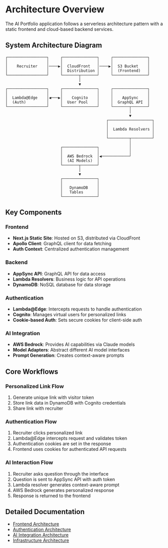 # Architecture Overview

The AI Portfolio application follows a serverless architecture pattern with a static frontend and cloud-based backend services.

## System Architecture Diagram

```
┌─────────────────┐     ┌───────────────┐     ┌───────────────┐
│                 │     │               │     │               │
│    Recruiter    │────▶│  CloudFront   │────▶│  S3 Bucket    │
│                 │     │  Distribution │     │  (Frontend)   │
└─────────────────┘     └───────┬───────┘     └───────────────┘
                                │
                                ▼
┌─────────────────┐     ┌───────────────┐     ┌───────────────┐
│                 │     │               │     │               │
│  Lambda@Edge    │◀───▶│    Cognito    │     │    AppSync    │
│  (Auth)         │     │  User Pool    │     │  GraphQL API  │
└─────────────────┘     └───────────────┘     └───────┬───────┘
                                                      │
                                                      ▼
                                            ┌───────────────────┐
                                            │                   │
                                            │  Lambda Resolvers │
                                            │                   │
                                            └─────────┬─────────┘
                                                      │
                        ┌───────────────┐             │
                        │               │             │
                        │  AWS Bedrock  │◀────────────┘
                        │  (AI Models)  │
                        └───────┬───────┘
                                │
                                ▼
                        ┌───────────────┐
                        │               │
                        │   DynamoDB    │
                        │   Tables      │
                        └───────────────┘
```

## Key Components

### Frontend

- **Next.js Static Site**: Hosted on S3, distributed via CloudFront
- **Apollo Client**: GraphQL client for data fetching
- **Auth Context**: Centralized authentication management

### Backend

- **AppSync API**: GraphQL API for data access
- **Lambda Resolvers**: Business logic for API operations
- **DynamoDB**: NoSQL database for data storage

### Authentication

- **Lambda@Edge**: Intercepts requests to handle authentication
- **Cognito**: Manages virtual users for personalized links
- **Cookie-based Auth**: Sets secure cookies for client-side auth

### AI Integration

- **AWS Bedrock**: Provides AI capabilities via Claude models
- **Model Adapters**: Abstract different AI model interfaces
- **Prompt Generation**: Creates context-aware prompts

## Core Workflows

### Personalized Link Flow

1. Generate unique link with visitor token
2. Store link data in DynamoDB with Cognito credentials
3. Share link with recruiter

### Authentication Flow

1. Recruiter clicks personalized link
2. Lambda@Edge intercepts request and validates token
3. Authentication cookies are set in the response
4. Frontend uses cookies for authenticated API requests

### AI Interaction Flow

1. Recruiter asks question through the interface
2. Question is sent to AppSync API with auth token
3. Lambda resolver generates context-aware prompt
4. AWS Bedrock generates personalized response
5. Response is returned to the frontend

## Detailed Documentation

- [Frontend Architecture](frontend.md)
- [Authentication Architecture](authentication.md)
- [AI Integration Architecture](ai-integration.md)
- [Infrastructure Architecture](infrastructure/overview.md)
